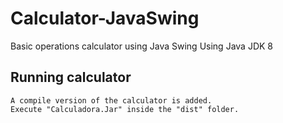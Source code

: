 # Calculator-JavaSwing
Basic operations calculator using Java Swing
Using Java JDK 8

## Running calculator
```
A compile version of the calculator is added.
Execute "Calculadora.Jar" inside the "dist" folder.
```
